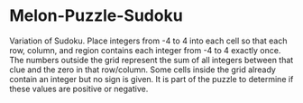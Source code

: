 # Melon-Puzzle-Sudoku
Variation of Sudoku. Place integers from -4 to 4 into each cell so that each row, column, and region contains each integer from -4 to 4 exactly once. The numbers outside the grid represent the sum of all integers between that clue and the zero in that row/column. Some cells inside the grid already contain an integer but no sign is given. It is part of the puzzle to determine if these values are positive or negative.
